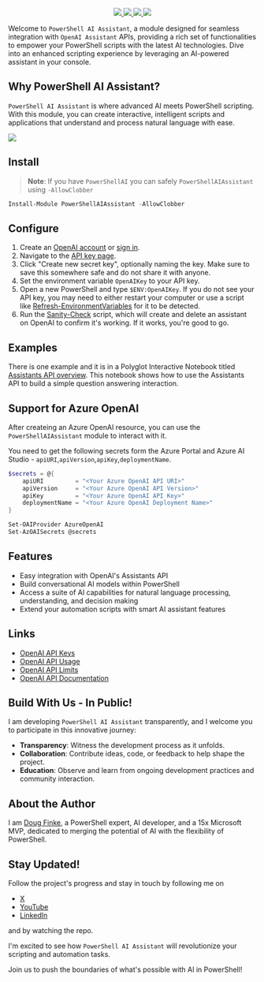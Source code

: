 
<p align="center">  
  <!-- <a href="https://twitter.com/dfinke">
    <img src="https://img.shields.io/badge/Twitter-@dfinke-blue.svg?logo=twitter&style=flat-square">
  </a> -->
  <!-- https://img.shields.io/twitter/follow/dfinke.svg?style=social&label=Follow%20%40dfinke -->
  <a href="https://x.com/dfinke">
    <img src="https://img.shields.io/twitter/follow/dfinke.svg?style=social&label=Follow%20%40dfinke">
  </a>
  <a href="https://youtube.com/@dougfinke">
    <img src="https://img.shields.io/youtube/channel/subscribers/UCP47ZkO5EDkoI2sr-3P4ShQ">
  </a>  
<a href="https://www.powershellgallery.com/packages/PowerShellAIAssistant/">
    <img src="https://img.shields.io/powershellgallery/v/PowerShellAIAssistant.svg">
  </a>  
  <a href="https://www.powershellgallery.com/packages/PowerShellAIAssistant/">
    <img src="https://img.shields.io/powershellgallery/dt/PowerShellAIAssistant.svg">
  </a>
</p>

Welcome to `PowerShell AI Assistant`, a module designed for seamless integration with `OpenAI Assistant` APIs, providing a rich set of functionalities to empower your PowerShell scripts with the latest AI technologies. Dive into an enhanced scripting experience by leveraging an AI-powered assistant in your console.

## Why PowerShell AI Assistant?

`PowerShell AI Assistant` is where advanced AI meets PowerShell scripting. With this module, you can create interactive, intelligent scripts and applications that understand and process natural language with ease.

<!-- ## Requirements

> [!IMPORTANT]
> `Get-OAIAssistant` requires PowerShell 7.4 or higher. It needs the `AllowInsecureRedirect` parameter, a workaround is being investigated.

If you don't have PowerShell 7.4 or higher, you can use CodeSpaces to run the example. Click the button below to open CodeSpaces. -->

<a href="https://github.com/codespaces/new?hide_repo_select=true&ref=main&repo=739751034&machine=standardLinux32gb&devcontainer_path=.devcontainer%2Fdevcontainer.json&location=East">
     <img src="https://img.shields.io/static/v1?style=for-the-badge&label=GitHub+Codespaces&message=Open&color=brightgreen&logo=github"/>
</a>

## Install

> **Note**: If you have `PowerShellAI` you can safely `PowerShellAIAssistant` using `-AllowClobber`

```powershell
Install-Module PowerShellAIAssistant -AllowClobber
```

## Configure

1. Create an [OpenAI account](https://platform.openai.com/signup) or [sign in](https://platform.openai.com/login).
2. Navigate to the [API key page](https://platform.openai.com/account/api-keys).
3. Click "Create new secret key", optionally naming the key. Make sure to save this somewhere safe and do not share it with anyone.
4. Set the environment variable `OpenAIKey` to your API key.
5. Open a new PowerShell and type `$ENV:OpenAIKey`. If you do not see your API key, you may need to either restart your computer or use a script like [Refresh-EnvironmentVariables](https://github.com/asheroto/Refresh-EnvironmentVariables) for it to be detected.
6. Run the [Sanity-Check](/examples/Sanity-Check.ps1) script, which will create and delete an assistant on OpenAI to confirm it's working. If it works, you're good to go.

## Examples

There is one example and it is in a Polyglot Interactive Notebook titled [Assistants API overview](examples/Assistants_API_overview.ipynb). This notebook shows how to use the Assistants API to build a simple question answering interaction.

## Support for Azure OpenAI 

After createing an Azure OpenAI resource, you can use the `PowerShellAIAssistant` module to interact with it. 

You need to get the following secrets form the Azure Portal and Azure AI Studio - `apiURI`,`apiVersion`,`apiKey`,`deploymentName`.

```powershell
$secrets = @{
    apiURI         = "<Your Azure OpenAI API URI>"
    apiVersion     = "<Your Azure OpenAI API Version>"
    apiKey         = "<Your Azure OpenAI API Key>"
    deploymentName = "<Your Azure OpenAI Deployment Name>"
}

Set-OAIProvider AzureOpenAI
Set-AzOAISecrets @secrets
```

## Features

-   Easy integration with OpenAI's Assistants API
-   Build conversational AI models within PowerShell
-   Access a suite of AI capabilities for natural language processing, understanding, and decision making
-   Extend your automation scripts with smart AI assistant features

## Links

-   [OpenAI API Keys](https://platform.openai.com/account/api-keys)
-   [OpenAI API Usage](https://platform.openai.com/usage)
-   [OpenAI API Limits](https://platform.openai.com/account/limits)
-   [OpenAI API Documentation](https://platform.openai.com/docs/introduction)

## Build With Us - In Public!

I am developing `PowerShell AI Assistant` transparently, and I welcome you to participate in this innovative journey:

-   **Transparency**: Witness the development process as it unfolds.
-   **Collaboration**: Contribute ideas, code, or feedback to help shape the project.
-   **Education**: Observe and learn from ongoing development practices and community interaction.

## About the Author

I am [Doug Finke](https://github.com/dfinke), a PowerShell expert, AI developer, and a 15x Microsoft MVP, dedicated to merging the potential of AI with the flexibility of PowerShell.

## Stay Updated!

Follow the project's progress and stay in touch by following me on

-   [X](https://x.com/dfinke)
-   [YouTube](https://www.youtube.com/@DougFinke)
-   [LinkedIn](https://www.linkedin.com/in/douglasfinke/)

and by watching the repo.

I'm excited to see how `PowerShell AI Assistant` will revolutionize your scripting and automation tasks.

Join us to push the boundaries of what's possible with AI in PowerShell!
